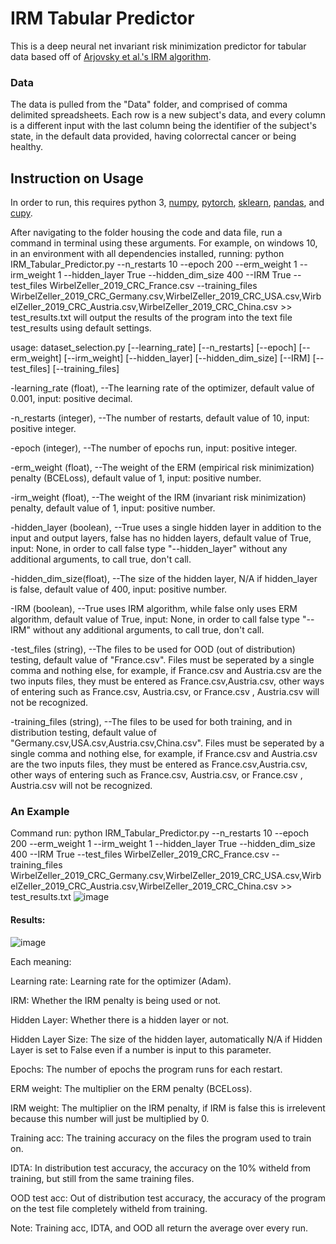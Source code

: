 # IRM Tabular Predictor
This is a deep neural net invariant risk minimization predictor for tabular data based off of [Arjovsky et al.'s IRM algorithm](https://arxiv.org/abs/1907.02893v1).
### Data
The data is pulled from the "Data" folder, and comprised of comma delimited spreadsheets. Each row is a new subject's data, and every column is a different input with the last column being the identifier of the subject's state, in the default data provided, having colorrectal cancer or being healthy.
## Instruction on Usage
In order to run, this requires python 3, [numpy](https://numpy.org/), [pytorch](https://pytorch.org/), [sklearn](https://scikit-learn.org/stable/), [pandas](https://pandas.pydata.org/), and [cupy](https://cupy.dev/).

After navigating to the folder housing the code and data file, run a command in terminal using these arguments. For example, on windows 10, in an environment with all dependencies installed, running: python IRM_Tabular_Predictor.py --n_restarts 10 --epoch 200 --erm_weight 1 --irm_weight 1 --hidden_layer True --hidden_dim_size 400 --IRM True --test_files WirbelZeller_2019_CRC_France.csv --training_files WirbelZeller_2019_CRC_Germany.csv,WirbelZeller_2019_CRC_USA.csv,WirbelZeller_2019_CRC_Austria.csv,WirbelZeller_2019_CRC_China.csv >> test_results.txt will output the results of the program into the text file test_results using default settings.

usage: dataset_selection.py [--learning_rate] [--n_restarts] [--epoch]
                            [--erm_weight] [--irm_weight] [--hidden_layer] [--hidden_dim_size]
                            [--IRM] [--test_files] [--training_files]
  
  -learning_rate (float), --The learning rate of the optimizer, default value of  0.001, input: positive decimal.
  
  -n_restarts (integer), --The number of restarts, default value of 10, input: positive integer.
  
  -epoch (integer), --The number of epochs run, input: positive integer.
  
  -erm_weight (float), --The weight of the ERM (empirical risk minimization) penalty (BCELoss), default value of 1, input: positive number.
  
  -irm_weight (float), --The weight of the IRM (invariant risk minimization) penalty, default value of 1, input: positive number.
  
  -hidden_layer (boolean), --True uses a single hidden layer in addition to the input and output layers, false has no hidden layers, default value of True, input: None, in order to call false type "--hidden_layer" without any additional arguments, to call true, don't call.
  
  -hidden_dim_size(float), --The size of the hidden layer, N/A if hidden_layer is false, default value of 400, input: positive number.
  
  -IRM (boolean), --True uses IRM algorithm, while false only uses ERM algorithm, default value of True, input: None, in order to call false type "--IRM" without any additional arguments, to call true, don't call.
  
  -test_files (string), --The files to be used for OOD (out of distribution) testing, default value of "France.csv". Files must be seperated by a single comma and nothing else, for example, if France.csv and Austria.csv are the two inputs files, they must be entered as France.csv,Austria.csv, other ways of entering such as France.csv, Austria.csv, or France.csv , Austria.csv will not be recognized.
  
  -training_files (string), --The files to be used for both training, and in distribution testing, default value of "Germany.csv,USA.csv,Austria.csv,China.csv". Files must be seperated by a single comma and nothing else, for example, if France.csv and Austria.csv are the two inputs files, they must be entered as France.csv,Austria.csv, other ways of entering such as France.csv, Austria.csv, or France.csv , Austria.csv will not be recognized.

### An Example

Command run: python IRM_Tabular_Predictor.py --n_restarts 10 --epoch 200 --erm_weight 1 --irm_weight 1 --hidden_layer True --hidden_dim_size 400 --IRM True --test_files WirbelZeller_2019_CRC_France.csv --training_files WirbelZeller_2019_CRC_Germany.csv,WirbelZeller_2019_CRC_USA.csv,WirbelZeller_2019_CRC_Austria.csv,WirbelZeller_2019_CRC_China.csv >> test_results.txt
![image](https://user-images.githubusercontent.com/88242834/128446428-7c063477-f748-4c4c-980a-207c5c41eb63.png)
#### Results:
![image](https://user-images.githubusercontent.com/88242834/128446238-be07f867-f737-4a31-842a-238a7bba75d4.png)

Each meaning:
  
  Learning rate: Learning rate for the optimizer (Adam).
  
  IRM: Whether the IRM penalty is being used or not.
  
  Hidden Layer: Whether there is a hidden layer or not.
  
  Hidden Layer Size: The size of the hidden layer, automatically N/A if Hidden Layer is set to False even if a number is input to this parameter.
  
  Epochs: The number of epochs the program runs for each restart.
  
  ERM weight: The multiplier on the ERM penalty (BCELoss).
  
  IRM weight: The multiplier on the IRM penalty, if IRM is false this is irrelevent because this number will just be multiplied by 0.
  
  Training acc: The training accuracy on the files the program used to train on.
  
  IDTA: In distribution test accuracy, the accuracy on the 10% witheld from training, but still from the same training files.
  
  OOD test acc: Out of distribution test accuracy, the accuracy of the program on the test file completely witheld from training.
  
  Note: Training acc, IDTA, and OOD all return the average over every run.
